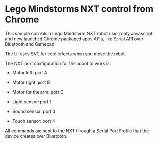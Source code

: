 Lego Mindstorms NXT control from Chrome
=======================================

This sample controls a Lego Mindstorm NXT robot using only Javascript and new launched Chrome packaged apps APIs, like Serial API over Bluetooth and Gamepad.

The UI uses SVG for cool effects when you move the robot.

The NXT port configuration for this robot to work is: 

- Motor left: port A
- Motor right: port B
- Motor for the arm: port C

- Light sensor: port 1
- Sound sensor: port 3
- Touch sensor: port 4

All commands are sent to the NXT through a Serial Port Profile that the device creates over Bluetooth.

